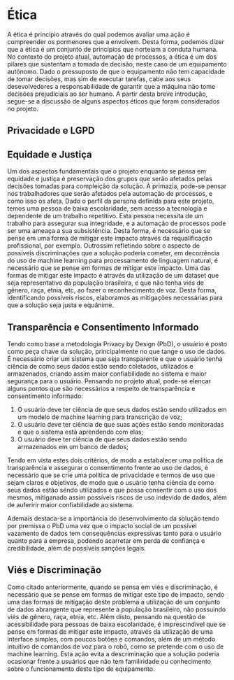 # Ética 
A ética é princípio através do qual podemos avaliar uma ação é compreender os pormenores que a envolvem. Desta forma, podemos dizer que a ética é um conjunto de princípios que norteiam a conduta humana. 
No contexto do projeto atual, automação de processos, a ética é um dos pilares que sustentam a tomada de decisão, neste caso de um equipamento autônomo. Dado o pressuposto de que o equipamento não tem capacidade de tomar decisões, mas sim de executar tarefas, cabe aos seus desevolvedores a responsabilidade de garantir que a máquina não tome decisões prejudiciais ao ser humano.
A partir desta breve introdução, segue-se a discussão de alguns aspectos éticos que foram considerados no projeto.


## Privacidade e LGPD 

## Equidade e Justiça
Um dos aspectos fundamentais que o projeto enquanto se pensa em equidade e justiça é preservação dos grupos que serão afetados pelas decisões tomadas para compleição da solução.
À primazia, pode-se pensar nos trabalhadores que serão afetados pela automação de processos, e como isso os afeta. Dado o perfil da persona definida para este projeto, temos uma pessoa de baixa escolaridade, sem acesso a tecnologia e dependente de um trabalho repetitivo.
Esta pessoa necessita de um trabalho para assegurar sua integridade, e a automação de processos pode ser uma ameaça a sua subsistência. Desta forma, é necessário que se pense em uma forma de mitigar este impacto através da requalificação profissional, por exemplo.
Outrossim refletindo sobre o aspecto de possíveis discriminações que a solução poderia cometer, em decorrência do uso de machine learning para processamento de linguagem natural, é necessário que se pense em formas de mitigar este impacto. Uma das formas de mitigar este impacto é através da utilização de um dataset que seja representativo da população brasileira, e que não tenha viés de gênero, raça, etnia, etc, ao fazer o reconhecimento de voz.
Desta forma, identificando possíveis riscos, elaboramos as mitigações necessárias para que a solução seja justa e equânime.

## Transparência e Consentimento Informado
Tendo como base a metodologia Privacy by Design (PbD), o usuário é posto como peça chave da solução, principalmente no que tange o uso de dados. É necessário criar um sistema que seja transparente e que o usuário tenha ciência de como seus dados estão sendo coletados, utilizados e armazenados, criando assim maior confiabilidade no sistema e maior segurança para o usuário.
Pensando no projeto atual, pode-se elencar alguns pontos que são necessários a respeito de transparência e consentimento informado:
1. O usuário deve ter ciência de que seus dados estão sendo utilizados em um modelo de machine learning para transcrição de voz;
2. O usuário deve ter ciência de que suas ações estão sendo monitoradas e que o sistema está aprendendo com elas;
3. O usuário deve ter ciência de que seus dados estão sendo armazenados em um banco de dados;

Tendo em vista estes dois critérios, de modo a estabalecer uma política de transparência e assegurar o consentimento frente ao uso de dados, é necessário que se crie uma política de privacidade e termos de uso que sejam claros e objetivos, de modo que o usuário tenha ciência de como seus dados estão sendo utilizados e que possa consentir com o uso dos mesmos, mitiganado assim possíveis riscos de uso indevido de dados, além de auferirir maior confiabilidade ao sistema.

Ademais destaca-se a importância do desenvolvimento da solução tendo por premissa o PbD uma vez que o impacto social de um possível vazamento de dados tem consequências expressivas tanto para o usuário quanto para a empresa, podendo acarretar em perda de confiança e credibilidade, além de possíveis sanções legais.

## Viés e Discriminação
Como citado anteriormente, quando se pensa em viés e discriminação, é necessário que se pense em formas de mitigar este tipo de impacto, sendo uma das formas de mitigação deste problema a utilização de um conjunto de dados abrangente que represente a população brasileiro, não possuindo viés de gênero, raça, etnia, etc. 
Além disto, pensando na questão de acessibilidade para pessoas de baixa escolaridade, é imprescindível que se pense em formas de mitigar este impacto, através da utilização de uma interface simples, com poucos botões e comandos, além de um método intuitivo de comandos de voz para o robô, como se pretende com o uso de machine learning. Esta ação evita a descriminação que a solução poderia ocasionar frente a usuários que não tem familiridade ou conhecimento sobre o funcionamento deste tipo de equipamento.
